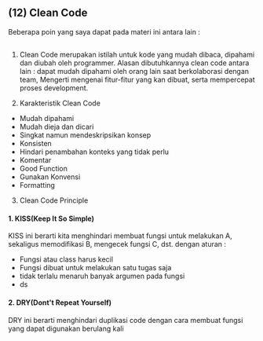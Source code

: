 ## (12) Clean Code

Beberapa poin yang saya dapat pada materi ini antara lain : 

##

1. Clean Code merupakan istilah untuk kode yang mudah dibaca, dipahami dan diubah oleh programmer. Alasan dibutuhkannya clean code antara lain : dapat mudah dipahami oleh orang lain saat berkolaborasi dengan team, Mengerti mengenai fitur-fitur yang kan dibuat, serta mempercepat proses development.

2. Karakteristik Clean Code
- Mudah dipahami
- Mudah dieja dan dicari
- Singkat namun mendeskripsikan konsep
- Konsisten
- Hindari penambahan konteks yang tidak perlu
- Komentar
- Good Function
- Gunakan Konvensi
- Formatting


3. Clean Code Principle

#### 1. KISS(Keep It So Simple) 

KISS ini berarti kita menghindari membuat fungsi untuk melakukan A, sekaligus memodifikasi B, mengecek fungsi C, dst. dengan aturan :
- Fungsi atau class harus kecil
- Fungsi dibuat untuk melakukan satu tugas saja
- tidak terlalu menaruh banyak argumen pada fungsi
- ds

#### 2. DRY(Dont't Repeat Yourself)

DRY ini berarti menghindari duplikasi code dengan cara membuat fungsi yang dapat digunakan berulang kali

##